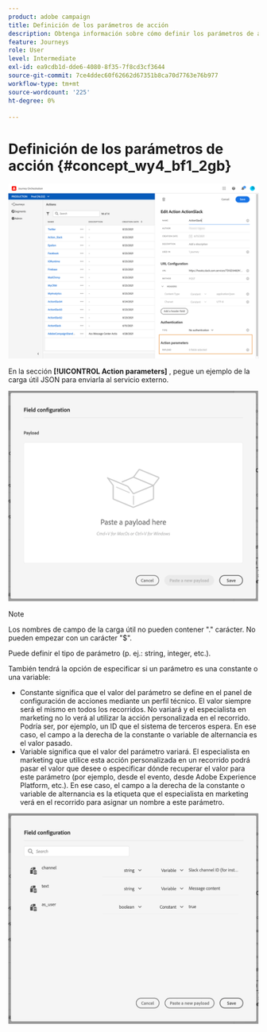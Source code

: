 ```yaml
---
product: adobe campaign
title: Definición de los parámetros de acción
description: Obtenga información sobre cómo definir los parámetros de acción
feature: Journeys
role: User
level: Intermediate
exl-id: ea9cdb1d-dde6-4080-8f35-7f8cd3cf3644
source-git-commit: 7ce4ddec60f62662d67351b8ca70d7763e76b977
workflow-type: tm+mt
source-wordcount: '225'
ht-degree: 0%

---
```


# Definición de los parámetros de acción {#concept_wy4_bf1_2gb}

![](../assets/messageparameterssection.png)

En la sección **[!UICONTROL Action parameters]** , pegue un ejemplo de la carga útil JSON para enviarla al servicio externo.

![](../assets/customactionpayloadmessage.png)

>[!NOTE]
>
>Los nombres de campo de la carga útil no pueden contener &quot;.&quot; carácter. No pueden empezar con un carácter &quot;$&quot;.

Puede definir el tipo de parámetro (p. ej.: string, integer, etc.).

También tendrá la opción de especificar si un parámetro es una constante o una variable:

* Constante significa que el valor del parámetro se define en el panel de configuración de acciones mediante un perfil técnico. El valor siempre será el mismo en todos los recorridos. No variará y el especialista en marketing no lo verá al utilizar la acción personalizada en el recorrido. Podría ser, por ejemplo, un ID que el sistema de terceros espera. En ese caso, el campo a la derecha de la constante o variable de alternancia es el valor pasado.
* Variable significa que el valor del parámetro variará. El especialista en marketing que utilice esta acción personalizada en un recorrido podrá pasar el valor que desee o especificar dónde recuperar el valor para este parámetro (por ejemplo, desde el evento, desde Adobe Experience Platform, etc.). En ese caso, el campo a la derecha de la constante o variable de alternancia es la etiqueta que el especialista en marketing verá en el recorrido para asignar un nombre a este parámetro.

![](../assets/customactionpayloadmessage2.png)
